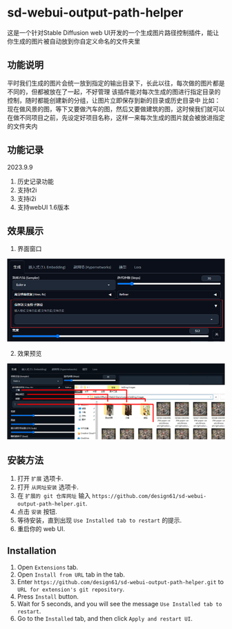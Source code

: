 # sd-webui-output-path-helper
这是一个针对Stable Diffusion web UI开发的一个生成图片路径控制插件，能让你生成的图片被自动放到你自定义命名的文件夹里

## 功能说明
平时我们生成的图片会统一放到指定的输出目录下，长此以往，每次做的图片都是不同的，但都被放在了一起，不好管理
该插件能对每次生成的图进行指定目录的控制，随时都能创建新的分组，让图片立即保存到新的目录或历史目录中
比如：
现在做风景的图，等下又要做汽车的图，然后又要做建筑的图，这时候我们就可以在做不同项目之前，先设定好项目名称，这样一来每次生成的图片就会被放进指定的文件夹内

## 功能记录
2023.9.9
1. 历史记录功能
2. 支持t2i
3. 支持i2i
4. 支持webUI 1.6版本

## 效果展示
1. 界面窗口
<img alt="Screenshot" src="https://github.com/design61/sd-webui-output-path-helper/blob/main/image/1.png">

2. 效果预览
<img alt="Screenshot" src="https://github.com/design61/sd-webui-output-path-helper/blob/main/image/2.png">

## 安装方法
1. 打开 `扩展` 选项卡. 
2. 打开 `从网址安装` 选项卡.
3. 在 `扩展的 git 仓库网址` 输入 `https://github.com/design61/sd-webui-output-path-helper.git`.
4. 点击 `安装` 按钮.
5. 等待安装，直到出现 `Use Installed tab to restart` 的提示.
6. 重启你的 web UI.

## Installation
1. Open `Extensions` tab.
2. Open `Install from URL` tab in the tab.
3. Enter `https://github.com/design61/sd-webui-output-path-helper.git` to `URL for extension's git repository`.
4. Press `Install` button.
5. Wait for 5 seconds, and you will see the message `Use Installed tab to restart`.
6. Go to the `Installed` tab, and then click `Apply and restart UI`.
